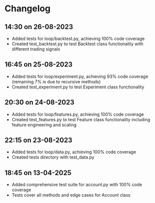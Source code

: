 # Changelog

## 14:30 on 26-08-2023
- Added tests for loop/backtest.py, achieving 100% code coverage
- Created test_backtest.py to test Backtest class functionality with different trading signals

## 16:45 on 25-08-2023
- Added tests for loop/experiment.py, achieving 93% code coverage (remaining 7% is due to recursive methods)
- Created test_experiment.py to test Experiment class functionality

## 20:30 on 24-08-2023
- Added tests for loop/features.py, achieving 100% code coverage
- Created test_features.py to test Feature class functionality including feature engineering and scaling

## 22:15 on 23-08-2023
- Added tests for loop/data.py, achieving 100% code coverage
- Created tests directory with test_data.py 

## 18:45 on 13-04-2025
- Added comprehensive test suite for account.py with 100% code coverage
- Tests cover all methods and edge cases for Account class 